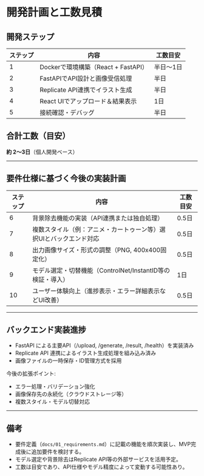 # 開発計画と工数見積

## 開発ステップ

| ステップ | 内容 | 工数目安 |
|---------|------|---------|
| 1 | Dockerで環境構築（React + FastAPI） | 半日〜1日 |
| 2 | FastAPIでAPI設計と画像受信処理 | 半日 |
| 3 | Replicate API連携でイラスト生成 | 半日 |
| 4 | React UIでアップロード＆結果表示 | 1日 |
| 5 | 接続確認・デバッグ | 半日 |

## 合計工数（目安）

**約 2〜3日**（個人開発ベース）

---

## 要件仕様に基づく今後の実装計画

| ステップ | 内容 | 工数目安 |
|---------|------|---------|
| 6 | 背景除去機能の実装（API連携または独自処理） | 0.5日 |
| 7 | 複数スタイル（例：アニメ・カートゥーン等）選択UIとバックエンド対応 | 0.5日 |
| 8 | 出力画像サイズ・形式の調整（PNG, 400x400固定化） | 0.5日 |
| 9 | モデル選定・切替機能（ControlNet/InstantID等の検証・導入） | 1日 |
| 10 | ユーザー体験向上（進捗表示・エラー詳細表示などUI改善） | 0.5日 |

---

## バックエンド実装進捗

- FastAPI による主要API（/upload, /generate, /result, /health）を実装済み
- Replicate API 連携によるイラスト生成処理を組み込み済み
- 画像ファイルの一時保存・ID管理方式を採用

今後の拡張ポイント:
- エラー処理・バリデーション強化
- 画像保存先の永続化（クラウドストレージ等）
- 複数スタイル・モデル切替対応

---

## 備考

- 要件定義（`docs/01_requirements.md`）に記載の機能を順次実装し、MVP完成後に追加要件を検討する。
- モデル選定や背景除去はReplicate API等の外部サービスを活用予定。
- 工数は目安であり、API仕様やモデル精度によって変動する可能性あり。
